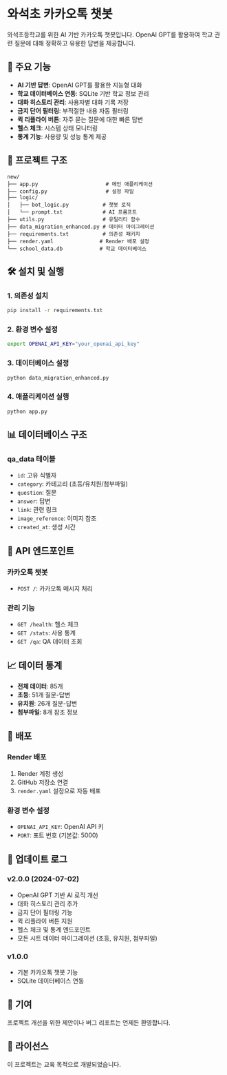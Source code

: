 # 와석초 카카오톡 챗봇

와석초등학교를 위한 AI 기반 카카오톡 챗봇입니다. OpenAI GPT를 활용하여 학교 관련 질문에 대해 정확하고 유용한 답변을 제공합니다.

## 🚀 주요 기능

- **AI 기반 답변**: OpenAI GPT를 활용한 지능형 대화
- **학교 데이터베이스 연동**: SQLite 기반 학교 정보 관리
- **대화 히스토리 관리**: 사용자별 대화 기록 저장
- **금지 단어 필터링**: 부적절한 내용 자동 필터링
- **퀵 리플라이 버튼**: 자주 묻는 질문에 대한 빠른 답변
- **헬스 체크**: 시스템 상태 모니터링
- **통계 기능**: 사용량 및 성능 통계 제공

## 📁 프로젝트 구조

```
new/
├── app.py                      # 메인 애플리케이션
├── config.py                   # 설정 파일
├── logic/
│   ├── bot_logic.py           # 챗봇 로직
│   └── prompt.txt             # AI 프롬프트
├── utils.py                   # 유틸리티 함수
├── data_migration_enhanced.py # 데이터 마이그레이션
├── requirements.txt           # 의존성 패키지
├── render.yaml               # Render 배포 설정
└── school_data.db            # 학교 데이터베이스
```

## 🛠️ 설치 및 실행

### 1. 의존성 설치
```bash
pip install -r requirements.txt
```

### 2. 환경 변수 설정
```bash
export OPENAI_API_KEY="your_openai_api_key"
```

### 3. 데이터베이스 설정
```bash
python data_migration_enhanced.py
```

### 4. 애플리케이션 실행
```bash
python app.py
```

## 📊 데이터베이스 구조

### qa_data 테이블
- `id`: 고유 식별자
- `category`: 카테고리 (초등/유치원/첨부파일)
- `question`: 질문
- `answer`: 답변
- `link`: 관련 링크
- `image_reference`: 이미지 참조
- `created_at`: 생성 시간

## 🔧 API 엔드포인트

### 카카오톡 챗봇
- `POST /`: 카카오톡 메시지 처리

### 관리 기능
- `GET /health`: 헬스 체크
- `GET /stats`: 사용 통계
- `GET /qa`: QA 데이터 조회

## 📈 데이터 통계

- **전체 데이터**: 85개
- **초등**: 51개 질문-답변
- **유치원**: 26개 질문-답변
- **첨부파일**: 8개 참조 정보

## 🚀 배포

### Render 배포
1. Render 계정 생성
2. GitHub 저장소 연결
3. `render.yaml` 설정으로 자동 배포

### 환경 변수 설정
- `OPENAI_API_KEY`: OpenAI API 키
- `PORT`: 포트 번호 (기본값: 5000)

## 📝 업데이트 로그

### v2.0.0 (2024-07-02)
- OpenAI GPT 기반 AI 로직 개선
- 대화 히스토리 관리 추가
- 금지 단어 필터링 기능
- 퀵 리플라이 버튼 지원
- 헬스 체크 및 통계 엔드포인트
- 모든 시트 데이터 마이그레이션 (초등, 유치원, 첨부파일)

### v1.0.0
- 기본 카카오톡 챗봇 기능
- SQLite 데이터베이스 연동

## 🤝 기여

프로젝트 개선을 위한 제안이나 버그 리포트는 언제든 환영합니다.

## 📄 라이선스

이 프로젝트는 교육 목적으로 개발되었습니다. 